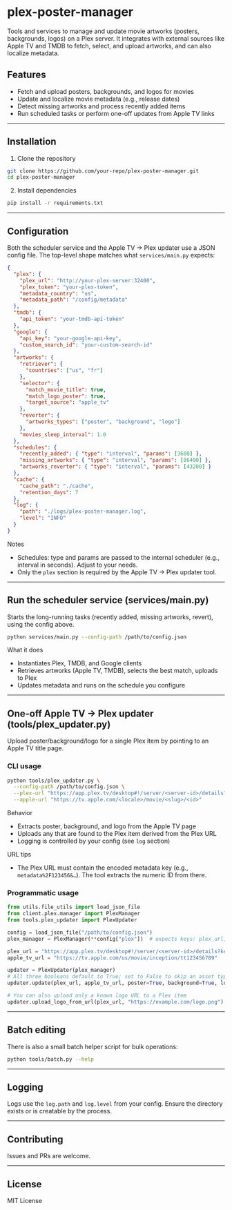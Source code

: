 # plex-poster-manager

Tools and services to manage and update movie artworks (posters, backgrounds, logos) on a Plex server. It integrates with external sources like Apple TV and TMDB to fetch, select, and upload artworks, and can also localize metadata.

## Features
- Fetch and upload posters, backgrounds, and logos for movies
- Update and localize movie metadata (e.g., release dates)
- Detect missing artworks and process recently added items
- Run scheduled tasks or perform one-off updates from Apple TV links

---

## Installation

1) Clone the repository
```bash
git clone https://github.com/your-repo/plex-poster-manager.git
cd plex-poster-manager
```

2) Install dependencies
```bash
pip install -r requirements.txt
```

---

## Configuration

Both the scheduler service and the Apple TV → Plex updater use a JSON config file. The top-level shape matches what `services/main.py` expects:

```json
{
  "plex": {
    "plex_url": "http://your-plex-server:32400",
    "plex_token": "your-plex-token",
    "metadata_country": "us",
    "metadata_path": "/config/metadata"
  },
  "tmdb": {
    "api_token": "your-tmdb-api-token"
  },
  "google": {
    "api_key": "your-google-api-key",
    "custom_search_id": "your-custom-search-id"
  },
  "artworks": {
    "retriever": {
      "countries": ["us", "fr"]
    },
    "selector": {
      "match_movie_title": true,
      "match_logo_poster": true,
      "target_source": "apple_tv"
    },
    "reverter": {
      "artworks_types": ["poster", "background", "logo"]
    },
    "movies_sleep_interval": 1.0
  },
  "schedules": {
    "recently_added": { "type": "interval", "params": [3600] },
    "missing_artworks": { "type": "interval", "params": [86400] },
    "artworks_reverter": { "type": "interval", "params": [43200] }
  },
  "cache": {
    "cache_path": "./cache",
    "retention_days": 7
  },
  "log": {
    "path": "./logs/plex-poster-manager.log",
    "level": "INFO"
  }
}
```

Notes
- Schedules: type and params are passed to the internal scheduler (e.g., interval in seconds). Adjust to your needs.
- Only the `plex` section is required by the Apple TV → Plex updater tool.

---

## Run the scheduler service (services/main.py)

Starts the long-running tasks (recently added, missing artworks, revert), using the config above.

```bash
python services/main.py --config-path /path/to/config.json
```

What it does
- Instantiates Plex, TMDB, and Google clients
- Retrieves artworks (Apple TV, TMDB), selects the best match, uploads to Plex
- Updates metadata and runs on the schedule you configure

---

## One-off Apple TV → Plex updater (tools/plex_updater.py)

Upload poster/background/logo for a single Plex item by pointing to an Apple TV title page.

### CLI usage
```bash
python tools/plex_updater.py \
  --config-path /path/to/config.json \
  --plex-url "https://app.plex.tv/desktop#!/server/<server-id>/details?key=metadata%2F123456&..." \
  --apple-url "https://tv.apple.com/<locale>/movie/<slug>/<id>"
```

Behavior
- Extracts poster, background, and logo from the Apple TV page
- Uploads any that are found to the Plex item derived from the Plex URL
- Logging is controlled by your config (see `log` section)

URL tips
- The Plex URL must contain the encoded metadata key (e.g., `metadata%2F123456&…`). The tool extracts the numeric ID from there.

### Programmatic usage
```python
from utils.file_utils import load_json_file
from client.plex.manager import PlexManager
from tools.plex_updater import PlexUpdater

config = load_json_file("/path/to/config.json")
plex_manager = PlexManager(**config["plex"])  # expects keys: plex_url, plex_token, metadata_country, metadata_path

plex_url = "https://app.plex.tv/desktop#!/server/<server-id>/details?key=metadata%2F123456&X-Plex-Token=<token>"
apple_tv_url = "https://tv.apple.com/us/movie/inception/tt123456789"

updater = PlexUpdater(plex_manager)
# All three booleans default to True; set to False to skip an asset type
updater.update(plex_url, apple_tv_url, poster=True, background=True, logo=True)

# You can also upload only a known logo URL to a Plex item
updater.upload_logo_from_url(plex_url, "https://example.com/logo.png")
```

---

## Batch editing

There is also a small batch helper script for bulk operations:
```bash
python tools/batch.py --help
```

---

## Logging

Logs use the `log.path` and `log.level` from your config. Ensure the directory exists or is creatable by the process.

---

## Contributing

Issues and PRs are welcome.

---

## License

MIT License